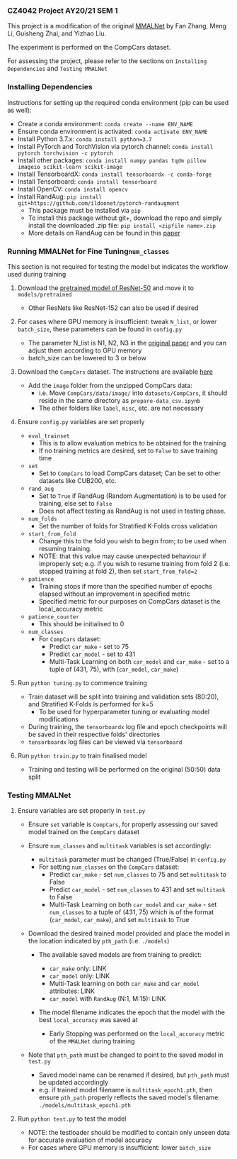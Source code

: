 ### CZ4042 Project AY20/21 SEM 1
This project is a modification of the original [MMALNet](https://arxiv.org/abs/2003.09150) by Fan Zhang, Meng Li, Guisheng Zhai, and Yizhao Liu.

The experiment is performed on the CompCars dataset.

For assessing the project, please refer to the sections on `Installing Dependencies` and `Testing MMALNet`

### Installing Dependencies
Instructions for setting up the required conda environment (pip can be used as well):
- Create a conda environment: `conda create --name ENV_NAME`
- Ensure conda environment is activated: `conda activate ENV_NAME`
- Install Python 3.7.x: `conda install python=3.7`
- Install PyTorch and TorchVision via pytorch channel: `conda install pytorch torchvision -c pytorch`
- Install other packages: `conda install numpy pandas tqdm pillow imageio scikit-learn scikit-image`
- Install TensorboardX: `conda install tensorboardx -c conda-forge`
- Install Tensorboard: `conda install tensorboard`
- Install OpenCV: `conda install opencv`
- Install RandAug: `pip install git+https://github.com/ildoonet/pytorch-randaugment`
	- This package must be installed via `pip`
	- To install this package without git+, download the repo and simply install the downloaded .zip file: `pip install <zipfile name>.zip`
	- More details on RandAug can be found in this [paper](https://arxiv.org/abs/1909.13719)

### Running MMALNet for Fine Tuning`num_classes`
This section is not required for testing the model but indicates the workflow used during training
1. Download the [pretrained model of ResNet-50](https://download.pytorch.org/models/resnet50-19c8e357.pth) and move it to `models/pretrained`
	- Other ResNets like ResNet-152 can also be used if desired
	
2. For cases where GPU memory is insufficient: tweak `N_list`, or lower `batch_size`, these parameters can be found in `config.py`
	- The parameter N_list is N1, N2, N3 in the [original paper](https://arxiv.org/pdf/2003.09150v3.pdf) and you can adjust them according to GPU memory
	- batch_size can be lowered to 3 or below
	
3. Download the `CompCars` dataset. The instructions are available [here](http://mmlab.ie.cuhk.edu.hk/datasets/comp_cars/)
	- Add the `image` folder from the unzipped CompCars data: 
		- i.e. Move `CompCars/data/image/` into `datasets/CompCars`, it should reside in the same directory as `prepare-data_csv.ipynb`
		- The other folders like `label`, `misc`, etc. are not necessary
		
4. Ensure `config.py` variables are set properly
	- `eval_trainset`
		- This is to allow evaluation metrics to be obtained for the training
		- If no training metrics are desired, set to `False` to save training time
	- `set`
		- Set to `CompCars` to load CompCars dataset; Can be set to other datasets like CUB200, etc.
	- `rand_aug`
		- Set to `True` if RandAug (Random Augmentation) is to be used for training, else set to `False`
		- Does not affect testing as RandAug is not used in testing phase.
	- `num_folds`
		- Set the number of folds for Stratified K-Folds cross validation
	- `start_from_fold`
		- Change this to the fold you wish to begin from; to be used when resuming training.
		- NOTE: that this value may cause unexpected behaviour if improperly set; e.g. if you wish to resume training from fold 2 (i.e. stopped training at fold 2), then set `start_from_fold=2`
	- `patience`
		- Training stops if more than the specified number of epochs elapsed without an improvement in specified metric
		- Specified metric for our purposes on CompCars dataset is the local_accuracy metric
	- `patience_counter`
		- This should be initialised to 0
	- `num_classes`
		- For `CompCars` dataset:
			- Predict `car_make` - set to 75
			- Predict `car_model` - set to 431
			- Multi-Task Learning on both `car_model` and `car_make` - set to a tuple of (431, 75), with (`car_model`, `car_make`)
	
5. Run `python tuning.py` to commence training
	- Train dataset will be split into training and validation sets (80:20), and Stratified K-Folds is performed for k=5
		- To be used for hyperparameter tuning or evaluating model modifications
	- During training, the `tensorboardx` log file and epoch checkpoints will be saved in their respective folds' directories
	- `tensorboardx` log files can be viewed via `tensorboard`
	
6. Run `python train.py` to train finalised model
	- Training and testing will be performed on the original (50:50) data split

### Testing MMALNet
1. Ensure variables are set properly in `test.py`
	- Ensure `set` variable is `CompCars`, for properly assessing our saved model trained on the `CompCars` dataset
	
	- Ensure `num_classes` and `multitask` variables is set accordingly:
		- `multitask` parameter must be changed (True/False) in `config.py`
		- For setting `num_classes` on the `CompCars` dataset:
			- Predict `car_make` - set `num_classes` to 75 and set `multitask` to False
			- Predict `car_model` - set `num_classes` to 431 and set `multitask` to False
			- Multi-Task Learning on both `car_model` and `car_make` - set `num_classes` to a tuple of (431, 75) which is of the format (`car_model`, `car_make`), and set `multitask` to True
			
	- Download the desired trained model provided and place the model in the location indicated by `pth_path` (i.e. `./models`)
		- The available saved models are from training to predict:
			- `car_make` only: LINK
			- `car_model` only: LINK
			- Multi-Task learning on both `car_make` and `car_model` attributes: LINK
			- `car_model` with `RandAug` (N:1, M:15): LINK
			
		- The model filename indicates the epoch that the model with the best `local_accuracy` was saved at
			- Early Stopping was performed on the `local_accuracy` metric of the `MMALNet` during training
			
	- Note that `pth_path` must be changed to point to the saved model in `test.py`
		- Saved model name can be renamed if desired, but `pth_path` must be updated accordingly
		- e.g. if trained model filename is `multitask_epoch1.pth`, then ensure `pth_path` properly reflects the saved model's filename: `./models/multitask_epoch1.pth`
		
2. Run `python test.py` to test the model
	- NOTE: the testloader should be modified to contain only unseen data for accurate evaluation of model accuracy
	- For cases where GPU memory is insufficient: lower `batch_size`